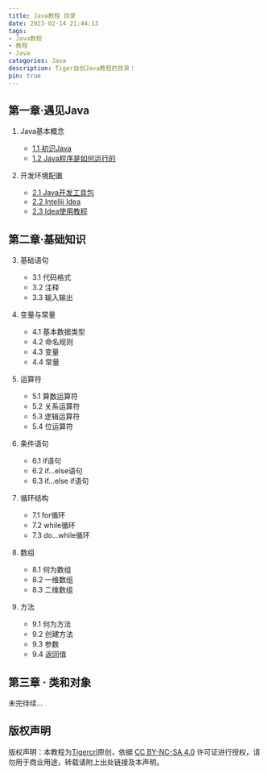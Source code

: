 ```yaml
---
title: Java教程 目录
date: 2023-02-14 21:44:13
tags: 
- Java教程
- 教程
- Java
catogories: Java
description: Tiger自创Java教程的目录！
pin: true
---
```


## 第一章·遇见Java

1. Java基本概念
   
   * [1.1 初识Java](http://tigercrl.github.io/2023/02/14/Java教程1.1/)
   * [1.2 Java程序是如何运行的](http://tigercrl.github.io/2023/02/19/Java教程2.1/)
2. 开发环境配置
   
   * [2.1 Java开发工具包]()
   * [2.2 Intellij Idea]()
   * [2.3 Idea使用教程]()

## 第二章·基础知识

3. 基础语句
   
   * 3.1 代码格式
   * 3.2 注释
   * 3.3 输入输出
4. 变量与常量
   
   * 4.1 基本数据类型
   * 4.2 命名规则
   * 4.3 变量
   * 4.4 常量
5. 运算符
   
   * 5.1 算数运算符
   * 5.2 关系运算符
   * 5.3 逻辑运算符
   * 5.4 位运算符
6. 条件语句
   
   * 6.1 if语句
   * 6.2 if...else语句
   * 6.3 if...else if语句
7. 循环结构
   
   * 7.1 for循环
   * 7.2 while循环
   * 7.3 do...while循环
8. 数组
   
   * 8.1 何为数组
   * 8.2 一维数组
   * 8.3 二维数组
9. 方法
   
   * 9.1 何为方法
   * 9.2 创建方法
   * 9.3 参数
   * 9.4 返回值

## 第三章 · 类和对象

未完待续...

## 版权声明

版权声明：本教程为[Tigercrl](https://tigercrl.github.io/about/)原创，依据 [CC BY-NC-SA 4.0](https://creativecommons.org/licenses/by-nc-sa/4.0/) 许可证进行授权，请勿用于商业用途，转载请附上出处链接及本声明。

